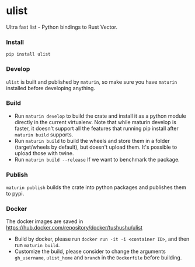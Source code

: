 # ulist
Ultra fast list - Python bindings to Rust Vector.   


### Install
`pip install ulist`  


### Develop
`ulist` is built and published by `maturin`, so make sure you have `maturin` installed before developing anything.


### Build
* Run `maturin develop` to build the crate and install it as a python module directly in the current virtualenv. Note that while maturin develop is faster, it doesn't support all the features that running pip install after `maturin build` supports.
* Run `maturin build` to build the wheels and store them in a folder (target/wheels by default), but doesn't upload them. It's possible to upload those with twine.
* Run `maturin build --release` If we want to benchmark the package.


### Publish
`maturin publish` builds the crate into python packages and publishes them to pypi.


### Docker
The docker images are saved in https://hub.docker.com/repository/docker/tushushu/ulist
* Build by docker, please run `docker run -it -i <container ID>`, and then run `maturin build`.
* Customize the build, please consider to change the arguments `gh_username`, 
`ulist_home` and `branch` in the `Dockerfile` before building.
